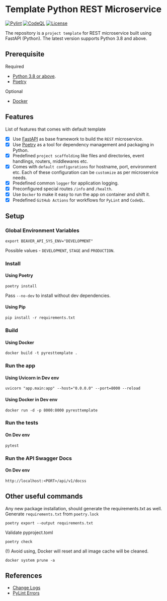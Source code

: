 # Template Python REST Microservice

[![Pylint](https://github.com/beaver-ai/template-py-rest-microservice/actions/workflows/pylint.yml/badge.svg)](https://github.com/beaver-ai/template-py-rest-microservice/actions/workflows/pylint.yml) [![CodeQL](https://github.com/beaver-ai/template-py-rest-microservice/actions/workflows/codeql.yml/badge.svg)](https://github.com/beaver-ai/template-py-rest-microservice/actions/workflows/codeql.yml) [![License](https://img.shields.io/badge/License-MIT-blue)](https://github.com/beaver-ai/template-py-rest-microservice/blob/main/LICENSE)

The repository is a `project template` for REST microservice built using FastAPI (Python). The latest version supports Python 3.8 and above.

## Prerequisite

Required

* [Python 3.8 or above](https://www.python.org/downloads/).
* [Poetry](https://python-poetry.org/)

Optional

* [Docker](https://www.docker.com/)

## Features

List of features that comes with default template

- [x] Use [FastAPI](https://fastapi.tiangolo.com/) as base framework to build the `REST` microservice.
- [x] Use [Poetry](https://python-poetry.org/docs/) as a tool for dependency management and packaging in Python.
- [x] Predefined `project scaffolding` like files and directories, event handlings, routers, middlewares etc.
- [x] Comes with `default configurations` for hostname, port, environment etc. Each of these configuration can be `customize` as per microservice needs.
- [x] Predefined common `logger` for application logging.
- [x] Preconfigured special routes `/info` and `/health`.
- [x] Use `Docker` to make it easy to run the app on container and shift it.
- [x] Predefined `GitHub Actions` for workflows for `PyLint` and `CodeQL`.

## Setup

### Global Environment Variables

```console
export BEAVER_API_SYS_ENV="DEVELOPMENT"
```
Possible values - `DEVELOPMENT`, `STAGE` and `PRODUCTION`.


### Install

#### Using Poetry

```console
poetry install
```

Pass `--no-dev` to install without dev dependencies.

#### Using Pip

```console
pip install -r requirements.txt
```

### Build

#### Using Docker

```console
docker build -t pyresttemplate .
```

### Run the app

#### Using Uvicorn in Dev env

```console
uvicorn "app.main:app" --host="0.0.0.0" --port=8000 --reload
```

#### Using Docker in Dev env

```console
docker run -d -p 8000:8000 pyresttemplate
```

### Run the tests

#### On Dev env

```console
pytest
```

### Run the API Swagger Docs

#### On Dev env

```console
http://localhost:<PORT>/api/v1/docss
```

## Other useful commands

Any new package installation, should generate the requirements.txt as well. Generate `requirements.txt` from `poetry.lock`
```console
poetry export --output requirements.txt
```

Validate pyproject.toml
```console
poetry check
```

(!) Avoid using, Docker will reset and all image cache will be cleaned.
```console
docker system prune -a
```

## References

* [Change Logs](CHANGELOG.md)
* [PyLint Errors](https://vald-phoenix.github.io/pylint-errors/#list-of-errors)
